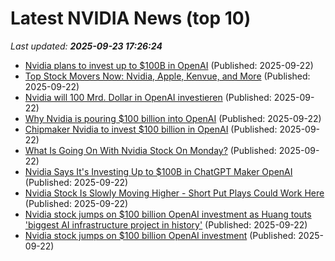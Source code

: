 # Latest NVIDIA News (top 10)
_Last updated: **2025-09-23 17:26:24**_

- [Nvidia plans to invest up to $100B in OpenAI](https://consent.yahoo.com/v2/collectConsent?sessionId=1_cc-session_f4c58bfe-ad32-4c05-a690-14a62ff02f7d) (Published: 2025-09-22)
- [Top Stock Movers Now: Nvidia, Apple, Kenvue, and More](https://www.investopedia.com/top-stock-movers-now-nvidia-apple-kenvue-and-more-11814432) (Published: 2025-09-22)
- [Nvidia will 100 Mrd. Dollar in OpenAI investieren](https://orf.at/stories/3406228/) (Published: 2025-09-22)
- [Why Nvidia is pouring $100 billion into OpenAI](https://biztoc.com/x/0c9ef4ed7211f913) (Published: 2025-09-22)
- [Chipmaker Nvidia to invest $100 billion in OpenAI](https://biztoc.com/x/1a7ffabb6d93db7f) (Published: 2025-09-22)
- [What Is Going On With Nvidia Stock On Monday?](https://biztoc.com/x/763000b172590798) (Published: 2025-09-22)
- [Nvidia Says It's Investing Up to $100B in ChatGPT Maker OpenAI](https://biztoc.com/x/d8084d45648d8e77) (Published: 2025-09-22)
- [Nvidia Stock Is Slowly Moving Higher - Short Put Plays Could Work Here](https://biztoc.com/x/e400a51bc22a0ce9) (Published: 2025-09-22)
- [Nvidia stock jumps on $100 billion OpenAI investment as Huang touts 'biggest AI infrastructure project in history'](https://finance.yahoo.com/news/nvidia-stock-jumps-on-100-billion-openai-investment-as-huang-touts-biggest-ai-infrastructure-project-in-history-171740509.html) (Published: 2025-09-22)
- [Nvidia stock jumps on $100 billion OpenAI investment](https://finance.yahoo.com/news/nvidia-stock-jumps-on-100-billion-openai-investment-171740706.html) (Published: 2025-09-22)
